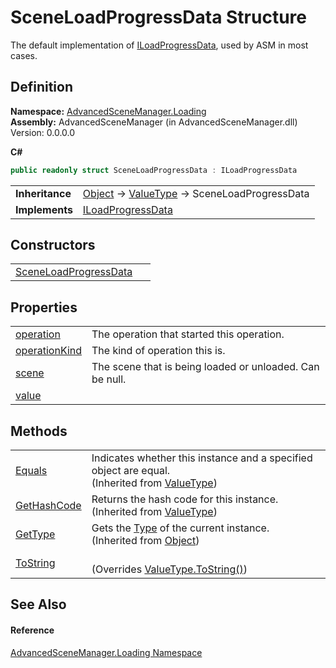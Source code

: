 # SceneLoadProgressData Structure


The default implementation of <a href="T_AdvancedSceneManager_Loading_ILoadProgressData">ILoadProgressData</a>, used by ASM in most cases.



## Definition
**Namespace:** <a href="N_AdvancedSceneManager_Loading">AdvancedSceneManager.Loading</a>  
**Assembly:** AdvancedSceneManager (in AdvancedSceneManager.dll) Version: 0.0.0.0

**C#**
``` C#
public readonly struct SceneLoadProgressData : ILoadProgressData
```

<table><tr><td><strong>Inheritance</strong></td><td><a href="https://learn.microsoft.com/dotnet/api/system.object" target="_blank" rel="noopener noreferrer">Object</a>  →  <a href="https://learn.microsoft.com/dotnet/api/system.valuetype" target="_blank" rel="noopener noreferrer">ValueType</a>  →  SceneLoadProgressData</td></tr>
<tr><td><strong>Implements</strong></td><td><a href="T_AdvancedSceneManager_Loading_ILoadProgressData">ILoadProgressData</a></td></tr>
</table>



## Constructors
<table>
<tr>
<td><a href="M_AdvancedSceneManager_Loading_SceneLoadProgressData__ctor">SceneLoadProgressData</a></td>
<td> </td></tr>
</table>

## Properties
<table>
<tr>
<td><a href="P_AdvancedSceneManager_Loading_SceneLoadProgressData_operation">operation</a></td>
<td>The operation that started this operation.</td></tr>
<tr>
<td><a href="P_AdvancedSceneManager_Loading_SceneLoadProgressData_operationKind">operationKind</a></td>
<td>The kind of operation this is.</td></tr>
<tr>
<td><a href="P_AdvancedSceneManager_Loading_SceneLoadProgressData_scene">scene</a></td>
<td>The scene that is being loaded or unloaded. Can be null.</td></tr>
<tr>
<td><a href="P_AdvancedSceneManager_Loading_SceneLoadProgressData_value">value</a></td>
<td> </td></tr>
</table>

## Methods
<table>
<tr>
<td><a href="https://learn.microsoft.com/dotnet/api/system.valuetype.equals" target="_blank" rel="noopener noreferrer">Equals</a></td>
<td>Indicates whether this instance and a specified object are equal.<br />(Inherited from <a href="https://learn.microsoft.com/dotnet/api/system.valuetype" target="_blank" rel="noopener noreferrer">ValueType</a>)</td></tr>
<tr>
<td><a href="https://learn.microsoft.com/dotnet/api/system.valuetype.gethashcode" target="_blank" rel="noopener noreferrer">GetHashCode</a></td>
<td>Returns the hash code for this instance.<br />(Inherited from <a href="https://learn.microsoft.com/dotnet/api/system.valuetype" target="_blank" rel="noopener noreferrer">ValueType</a>)</td></tr>
<tr>
<td><a href="https://learn.microsoft.com/dotnet/api/system.object.gettype" target="_blank" rel="noopener noreferrer">GetType</a></td>
<td>Gets the <a href="https://learn.microsoft.com/dotnet/api/system.type" target="_blank" rel="noopener noreferrer">Type</a> of the current instance.<br />(Inherited from <a href="https://learn.microsoft.com/dotnet/api/system.object" target="_blank" rel="noopener noreferrer">Object</a>)</td></tr>
<tr>
<td><a href="M_AdvancedSceneManager_Loading_SceneLoadProgressData_ToString">ToString</a></td>
<td><br />(Overrides <a href="https://learn.microsoft.com/dotnet/api/system.valuetype.tostring" target="_blank" rel="noopener noreferrer">ValueType.ToString()</a>)</td></tr>
</table>

## See Also


#### Reference
<a href="N_AdvancedSceneManager_Loading">AdvancedSceneManager.Loading Namespace</a>  

